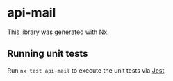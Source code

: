 # api-mail

This library was generated with [Nx](https://nx.dev).

## Running unit tests

Run `nx test api-mail` to execute the unit tests via [Jest](https://jestjs.io).
